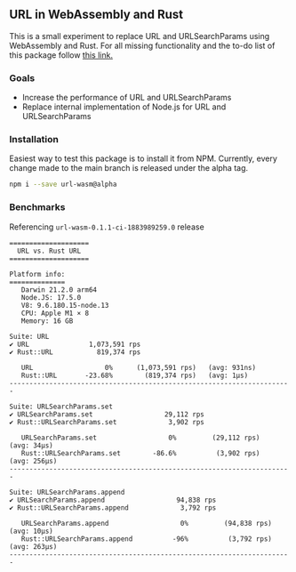 ## URL in WebAssembly and Rust

This is a small experiment to replace URL and URLSearchParams using WebAssembly and Rust. For all missing functionality and the to-do list of this package follow [this link.](https://github.com/anonrig/url/issues/1)

### Goals

- Increase the performance of URL and URLSearchParams
- Replace internal implementation of Node.js for URL and URLSearchParams

### Installation

Easiest way to test this package is to install it from NPM. Currently, every change made to the main branch is released under the alpha tag.

```bash
npm i --save url-wasm@alpha
```

### Benchmarks

Referencing `url-wasm-0.1.1-ci-1883989259.0` release

```
====================
  URL vs. Rust URL
====================

Platform info:
==============
   Darwin 21.2.0 arm64
   Node.JS: 17.5.0
   V8: 9.6.180.15-node.13
   CPU: Apple M1 × 8
   Memory: 16 GB

Suite: URL
✔ URL               1,073,591 rps
✔ Rust::URL           819,374 rps

   URL                  0%      (1,073,591 rps)   (avg: 931ns)
   Rust::URL       -23.68%        (819,374 rps)   (avg: 1μs)
-----------------------------------------------------------------------

Suite: URLSearchParams.set
✔ URLSearchParams.set                  29,112 rps
✔ Rust::URLSearchParams.set             3,902 rps

   URLSearchParams.set                  0%         (29,112 rps)   (avg: 34μs)
   Rust::URLSearchParams.set        -86.6%          (3,902 rps)   (avg: 256μs)
-----------------------------------------------------------------------

Suite: URLSearchParams.append
✔ URLSearchParams.append                  94,838 rps
✔ Rust::URLSearchParams.append             3,792 rps

   URLSearchParams.append                  0%         (94,838 rps)   (avg: 10μs)
   Rust::URLSearchParams.append          -96%          (3,792 rps)   (avg: 263μs)
-----------------------------------------------------------------------
```

